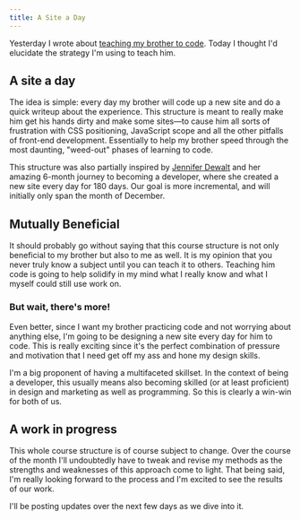 ```yaml
---
title: A Site a Day
---
```


Yesterday I wrote about [teaching my brother to code][last]. Today I thought I'd elucidate the strategy I'm using to teach him.

## A site a day

The idea is simple: every day my brother will code up a new site and do a quick writeup about the experience. This structure is meant to really make him get his hands dirty and make some sites&mdash;to cause him all sorts of frustration with CSS positioning, JavaScript scope and all the other pitfalls of front-end development. Essentially to help my brother speed through the most daunting, "weed-out" phases of learning to code.

This structure was also partially inspired by [Jennifer Dewalt][jd] and her amazing 6-month journey to becoming a developer, where she created a new site every day for 180 days. Our goal is more incremental, and will initially only span the month of December.

[jd]: http://jenniferdewalt.com/index.html

## Mutually Beneficial

It should probably go without saying that this course structure is not only beneficial to my brother but also to me as well. It is my opinion that you never truly know a subject until you can teach it to others. Teaching him code is going to help solidify in my mind what I really know and what I myself could still use work on.

### But wait, there's more!

Even better, since I want my brother practicing code and not worrying about anything else, I'm going to be designing a new site every day for him to code. This is really exciting since it's the perfect combination of pressure and motivation that I need get off my ass and hone my design skills.

I'm a big proponent of having a multifaceted skillset. In the context of being a developer, this usually means also becoming skilled (or at least proficient) in design and marketing as well as programming. So this is clearly a win-win for both of us.

## A work in progress

This whole course structure is of course subject to change. Over the course of the month I'll undoubtedly have to tweak and revise my methods as the strengths and weaknesses of this approach come to light. That being said, I'm really looking forward to the process and I'm excited to see the results of our work.

I'll be posting updates over the next few days as we dive into it.

[last]: /teaching-my-brother-to-code
